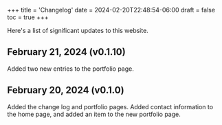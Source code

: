 +++
title = 'Changelog'
date = 2024-02-20T22:48:54-06:00
draft = false
toc = true
+++

Here's a list of significant updates to this website.

## February 21, 2024 (v0.1.10)

Added two new entries to the portfolio page.

## February 20, 2024 (v0.1.0)

Added the change log and portfolio pages. Added contact information to the home page, and added an item to the new portfolio page.
